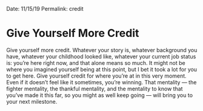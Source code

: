 Date: 11/15/19
Permalink: credit

# Give Yourself More Credit

Give yourself more credit. Whatever your story is, whatever background you have, whatever your childhood looked like, whatever your current job status is: you’re here right now, and that alone means so much. It might not be where you imagined yourself being at this point, but I bet it took a lot for you to get here. Give yourself credit for where you’re at in this very moment. Even if it doesn’t feel like it sometimes, you’re winning. That mentality — the fighter mentality, the thankful mentality, and the mentality to know that you’ve made it this far, so you might as well keep going — will bring you to your next milestone.